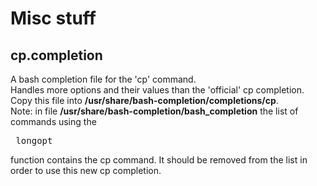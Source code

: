 # Misc stuff

## cp.completion
A bash completion file for the 'cp' command.<br>
Handles more options and their values than the 'official' cp completion.<br>
Copy this file into <b>/usr/share/bash-completion/completions/cp</b>.<br>
Note: in file <b>/usr/share/bash-completion/bash_completion</b> the list of commands using the <pre>_longopt</pre> function contains
the cp command. It should be removed from the list in order to use this new cp completion.
